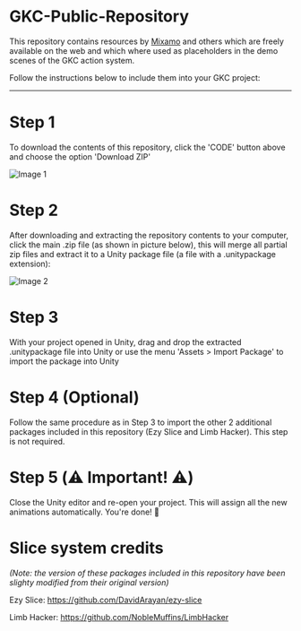# GKC-Public-Repository

This repository contains resources by [Mixamo](https://www.mixamo.com/#/) and others which are freely available on the web and which where used as placeholders in the demo scenes of the GKC action system.  

Follow the instructions below to include them into your GKC project:

--------------------------------------------------------------------------------------------

# Step 1

To download the contents of this repository,  click the 'CODE' button above and choose the option 'Download ZIP'

![Image 1](https://github.com/sr3888/GKC-Public-Repository/blob/master/animations%202.png)

# Step 2 

After downloading and extracting the repository contents to your computer, click the main .zip file (as shown in picture below), this will merge all partial zip files and extract it to a Unity package file (a file with a .unitypackage extension):

![Image 2](https://github.com/sr3888/GKC-Public-Repository/blob/master/animations%201.png)

# Step 3 

With your project opened in Unity, drag and drop the extracted .unitypackage file into Unity or use the menu 'Assets > Import Package' to import the package into Unity

# Step 4 (Optional)

Follow the same procedure as in Step 3 to import the other 2 additional packages included in this repository (Ezy Slice and Limb Hacker).
This step is not required.

# Step 5 (⚠️ Important! ⚠️)

Close the Unity editor and re-open your project. This will assign all the new animations automatically. You're done! 🎉


# Slice system credits

_(Note: the version of these packages included in this repository have been slighty modified from their original version)_ 

Ezy Slice: https://github.com/DavidArayan/ezy-slice

Limb Hacker: https://github.com/NobleMuffins/LimbHacker
